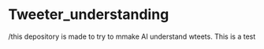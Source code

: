 # Tweeter_understanding

/this depository is made to try to mmake AI understand wteets.
This is a test
